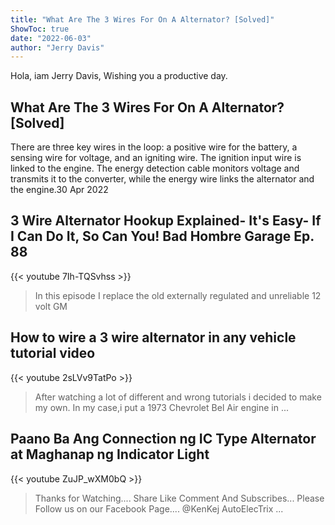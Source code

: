 ```yaml
---
title: "What Are The 3 Wires For On A Alternator? [Solved]"
ShowToc: true 
date: "2022-06-03"
author: "Jerry Davis" 
---
```


Hola, iam Jerry Davis, Wishing you a productive day.
## What Are The 3 Wires For On A Alternator? [Solved]
There are three key wires in the loop: a positive wire for the battery, a sensing wire for voltage, and an igniting wire. The ignition input wire is linked to the engine. The energy detection cable monitors voltage and transmits it to the converter, while the energy wire links the alternator and the engine.30 Apr 2022

## 3 Wire Alternator Hookup Explained- It's Easy- If I Can Do It, So Can You!  Bad Hombre Garage Ep. 88
{{< youtube 7Ih-TQSvhss >}}
>In this episode I replace the old externally regulated and unreliable 12 volt GM 

## How to wire a 3 wire alternator in any vehicle tutorial video
{{< youtube 2sLVv9TatPo >}}
>After watching a lot of different and wrong tutorials i decided to make my own. In my case,i put a 1973 Chevrolet Bel Air engine in ...

## Paano Ba Ang Connection ng IC Type Alternator at Maghanap ng Indicator Light
{{< youtube ZuJP_wXM0bQ >}}
>Thanks for Watching.... Share Like Comment And Subscribes... Please Follow us on our Facebook Page.... @KenKej AutoElecTrix ...

